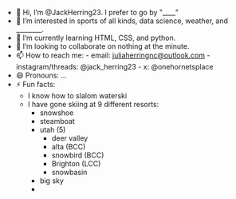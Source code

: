 - 👋 Hi, I’m @JackHerring23. I prefer to go by "____"
- 👀 I’m interested in sports of all kinds, data science, weather, and ________.
- 🌱 I’m currently learning HTML, CSS, and python.
- 💞️ I’m looking to collaborate on nothing at the minute.
- 📫 How to reach me:
      - email: juliaherringnc@outlook.com
      - instagram/threads: @jack_herring23
      - x: @onehornetsplace
- 😄 Pronouns: ...
- ⚡ Fun facts:
    - I know how to slalom waterski
    - I have gone skiing at 9 different resorts:
        - snowshoe
        - steamboat
        - utah (5)
          - deer valley
          - alta (BCC)
          - snowbird (BCC)
          - Brighton (LCC)
          - snowbasin
        - big sky
        - 

<!---
JackHerring23/JackHerring23 is a ✨ special ✨ repository because its `README.md` (this file) appears on your GitHub profile.
You can click the Preview link to take a look at your changes.
--->

